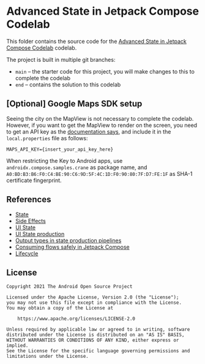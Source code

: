 # Advanced State in Jetpack Compose Codelab

This folder contains the source code for the
[Advanced State in Jetpack Compose Codelab](https://developer.android.com/codelabs/jetpack-compose-advanced-state-side-effects)
codelab.

The project is built in multiple git branches:
* `main` – the starter code for this project, you will make changes to this to complete the codelab
* `end` – contains the solution to this codelab

## [Optional] Google Maps SDK setup

Seeing the city on the MapView is not necessary to complete the codelab. However, if you want
to get the MapView to render on the screen, you need to get an API key as
the [documentation says](https://developers.google.com/maps/documentation/android-sdk/get-api-key),
and include it in the `local.properties` file as follows:

```
MAPS_API_KEY={insert_your_api_key_here}
```

When restricting the Key to Android apps, use `androidx.compose.samples.crane` as package name, and
`A0:BD:B3:B6:F0:C4:BE:90:C6:9D:5F:4C:1D:F0:90:80:7F:D7:FE:1F` as SHA-1 certificate fingerprint.

## References

* [State](http://developer.android.com/jetpack/compose/state)
* [Side Effects](http://developer.android.com/jetpack/compose/side-effects)
* [UI State](http://developer.android.com/topic/architecture/ui-layer/stateholders#elements-ui)
* [UI State production](http://developer.android.com/topic/architecture/ui-layer/state-production)
* [Output types in state production pipelines](http://developer.android.com/topic/architecture/ui-layer/state-production#output-types)
* [Consuming flows safely in Jetpack Compose](http://medium.com/androiddevelopers/consuming-flows-safely-in-jetpack-compose-cde014d0d5a3)
* [Lifecycle](http://developer.android.com/jetpack/compose/lifecycle)

## License
```
Copyright 2021 The Android Open Source Project

Licensed under the Apache License, Version 2.0 (the "License");
you may not use this file except in compliance with the License.
You may obtain a copy of the License at

    https://www.apache.org/licenses/LICENSE-2.0

Unless required by applicable law or agreed to in writing, software
distributed under the License is distributed on an "AS IS" BASIS,
WITHOUT WARRANTIES OR CONDITIONS OF ANY KIND, either express or implied.
See the License for the specific language governing permissions and
limitations under the License.
```
